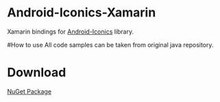 # Android-Iconics-Xamarin
Xamarin bindings for [Android-Iconics](https://github.com/mikepenz/Android-Iconics)  library.

#How to use
All code samples can be taken from original java repository.

# Download
[NuGet Package](https://www.nuget.org/packages/Mikepenz.Android.Iconics.Xamarin.Binding/)
